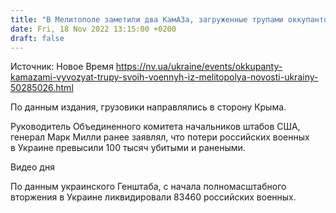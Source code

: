 ```yaml
---
title: "В Мелитополе заметили два КамАЗа, загруженные трупами оккупантов — СМИ"
date: Fri, 18 Nov 2022 13:15:00 +0200
draft: false
---
```

Источник: Новое Время https://nv.ua/ukraine/events/okkupanty-kamazami-vyvozyat-trupy-svoih-voennyh-iz-melitopolya-novosti-ukrainy-50285026.html


По данным издания, грузовики направлялись в сторону Крыма.

Руководитель Объединенного комитета начальников штабов США, генерал Марк Милли ранее заявлял, что потери российских военных в Украине превысили 100 тысяч убитыми и ранеными.

 Видео дня   

По данным украинского Генштаба, с начала полномасштабного вторжения в Украине ликвидировали 83460 российских военных.
